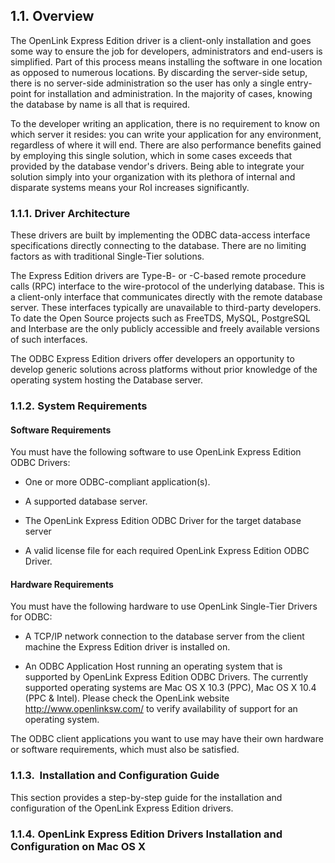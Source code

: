<div id="eeoverview" class="sect1">

<div class="titlepage">

<div>

<div>

## 1.1. Overview

</div>

</div>

</div>

The OpenLink Express Edition driver is a client-only installation and
goes some way to ensure the job for developers, administrators and
end-users is simplified. Part of this process means installing the
software in one location as opposed to numerous locations. By discarding
the server-side setup, there is no server-side administration so the
user has only a single entry-point for installation and administration.
In the majority of cases, knowing the database by name is all that is
required.

To the developer writing an application, there is no requirement to know
on which server it resides: you can write your application for any
environment, regardless of where it will end. There are also performance
benefits gained by employing this single solution, which in some cases
exceeds that provided by the database vendor's drivers. Being able to
integrate your solution simply into your organization with its plethora
of internal and disparate systems means your RoI increases
significantly.

<div id="eearch" class="sect2">

<div class="titlepage">

<div>

<div>

### 1.1.1. Driver Architecture

</div>

</div>

</div>

These drivers are built by implementing the ODBC data-access interface
specifications directly connecting to the database. There are no
limiting factors as with traditional Single-Tier solutions.

The Express Edition drivers are Type-B- or -C-based remote procedure
calls (RPC) interface to the wire-protocol of the underlying database.
This is a client-only interface that communicates directly with the
remote database server. These interfaces typically are unavailable to
third-party developers. To date the Open Source projects such as
FreeTDS, MySQL, PostgreSQL and Interbase are the only publicly
accessible and freely available versions of such interfaces.

The ODBC Express Edition drivers offer developers an opportunity to
develop generic solutions across platforms without prior knowledge of
the operating system hosting the Database server.

</div>

<div id="eesysreq" class="sect2">

<div class="titlepage">

<div>

<div>

### 1.1.2. System Requirements

</div>

</div>

</div>

<div id="eesoftreq" class="sect3">

<div class="titlepage">

<div>

<div>

#### Software Requirements

</div>

</div>

</div>

You must have the following software to use OpenLink Express Edition
ODBC Drivers:

<div class="itemizedlist">

- One or more ODBC-compliant application(s).

- A supported database server.

- The OpenLink Express Edition ODBC Driver for the target database
  server

- A valid license file for each required OpenLink Express Edition ODBC
  Driver.

</div>

</div>

<div id="eehardreq" class="sect3">

<div class="titlepage">

<div>

<div>

#### Hardware Requirements

</div>

</div>

</div>

You must have the following hardware to use OpenLink Single-Tier Drivers
for ODBC:

<div class="itemizedlist">

- A TCP/IP network connection to the database server from the client
  machine the Express Edition driver is installed on.

- An ODBC Application Host running an operating system that is supported
  by OpenLink Express Edition ODBC Drivers. The currently supported
  operating systems are Mac OS X 10.3 (PPC), Mac OS X 10.4 (PPC &
  Intel). Please check the OpenLink website
  <a href="http://www.openlinksw.com/" class="ulink"
  target="_top">http://www.openlinksw.com/</a> to verify availability of
  support for an operating system.

</div>

The ODBC client applications you want to use may have their own hardware
or software requirements, which must also be satisfied.

</div>

</div>

<div id="eeinstallconf" class="sect2">

<div class="titlepage">

<div>

<div>

### 1.1.3.  Installation and Configuration Guide

</div>

</div>

</div>

This section provides a step-by-step guide for the installation and
configuration of the OpenLink Express Edition drivers.

</div>

<div id="eeinstallconfmacosx" class="sect2">

<div class="titlepage">

<div>

<div>

### 1.1.4. OpenLink Express Edition Drivers Installation and Configuration on Mac OS X

</div>

</div>

</div>

</div>

</div>
